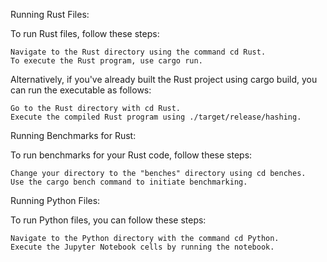 Running Rust Files:

To run Rust files, follow these steps:

    Navigate to the Rust directory using the command cd Rust.
    To execute the Rust program, use cargo run.

Alternatively, if you've already built the Rust project using cargo build, you can run the executable as follows:

    Go to the Rust directory with cd Rust.
    Execute the compiled Rust program using ./target/release/hashing.

Running Benchmarks for Rust:

To run benchmarks for your Rust code, follow these steps:

    Change your directory to the "benches" directory using cd benches.
    Use the cargo bench command to initiate benchmarking.

Running Python Files:

To run Python files, you can follow these steps:

    Navigate to the Python directory with the command cd Python.
    Execute the Jupyter Notebook cells by running the notebook.
